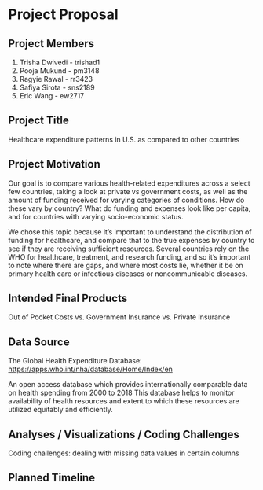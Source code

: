 Project Proposal
================

## Project Members

1.  Trisha Dwivedi - trishad1
2.  Pooja Mukund - pm3148
3.  Ragyie Rawal - rr3423
4.  Safiya Sirota - sns2189
5.  Eric Wang - ew2717

## Project Title

Healthcare expenditure patterns in U.S. as compared to other countries

## Project Motivation

Our goal is to compare various health-related expenditures across a
select few countries, taking a look at private vs government costs, as
well as the amount of funding received for varying categories of
conditions. How do these vary by country? What do funding and expenses
look like per capita, and for countries with varying socio-economic
status.

We chose this topic because it’s important to understand the
distribution of funding for healthcare, and compare that to the true
expenses by country to see if they are receiving sufficient resources.
Several countries rely on the WHO for healthcare, treatment, and
research funding, and so it’s important to note where there are gaps,
and where most costs lie, whether it be on primary health care or
infectious diseases or noncommunicable diseases.

## Intended Final Products

Out of Pocket Costs vs. Government Insurance vs. Private Insurance

## Data Source

The Global Health Expenditure Database:
<https://apps.who.int/nha/database/Home/Index/en>

An open access database which provides internationally comparable data
on health spending from 2000 to 2018 This database helps to monitor
availability of health resources and extent to which these resources are
utilized equitably and efficiently.

## Analyses / Visualizations / Coding Challenges

Coding challenges: dealing with missing data values in certain columns

## Planned Timeline
